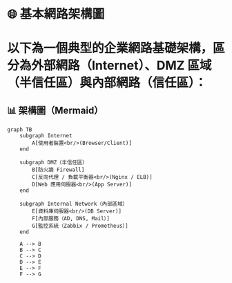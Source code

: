 # 🌐 基本網路架構圖

# 以下為一個典型的企業網路基礎架構，區分為外部網路（Internet）、DMZ 區域（半信任區）與內部網路（信任區）：


## 📊 架構圖（Mermaid）

```mermaid
graph TB
    subgraph Internet
        A[使用者裝置<br/>(Browser/Client)]
    end

    subgraph DMZ（半信任區）
        B[防火牆 Firewall]
        C[反向代理 / 負載平衡器<br/>(Nginx / ELB)]
        D[Web 應用伺服器<br/>(App Server)]
    end

    subgraph Internal Network（內部區域）
        E[資料庫伺服器<br/>(DB Server)]
        F[內部服務（AD, DNS, Mail）]
        G[監控系統（Zabbix / Prometheus）]
    end

    A --> B
    B --> C
    C --> D
    D --> E
    E --> F
    F --> G

